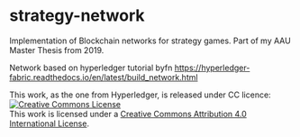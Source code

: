 # strategy-network
Implementation of Blockchain networks for strategy games. Part of my AAU Master Thesis from 2019. 

Network based on hyperledger tutorial byfn <https://hyperledger-fabric.readthedocs.io/en/latest/build_network.html>

This work, as the one from Hyperledger, is released under CC licence:
<a rel="license" href="http://creativecommons.org/licenses/by/4.0/"><img alt="Creative Commons License" style="border-width:0" src="https://i.creativecommons.org/l/by/4.0/80x15.png" /></a><br />This work is licensed under a <a rel="license" href="http://creativecommons.org/licenses/by/4.0/">Creative Commons Attribution 4.0 International License</a>.
